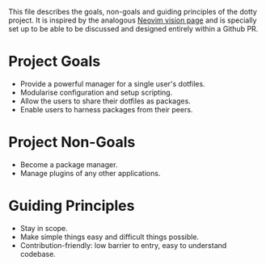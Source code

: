 This file describes the goals, non-goals and guiding principles of the dotty
project. It is inspired by the analogous [Neovim vision page][neovim] and is
specially set up to be able to be discussed and designed entirely within a
Github PR.

[neovim]: https://neovim.io/charter/

# Project Goals
* Provide a powerful manager for a single user's dotfiles.
* Modularise configuration and setup scripting.
* Allow the users to share their dotfiles as packages.
* Enable users to harness packages from their peers.

# Project Non-Goals
* Become a package manager.
* Manage plugins of any other applications.

# Guiding Principles
* Stay in scope.
* Make simple things easy and difficult things possible.
* Contribution-friendly: low barrier to entry, easy to understand codebase.
